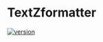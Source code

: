 # TextZformatter

[![version](https://img.shields.io/badge/version-1.3-yellow.svg)](https://semver.org)
